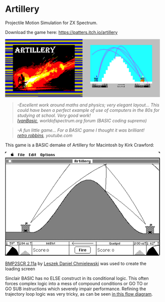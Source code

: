 # Artillery
Projectile Motion Simulation for ZX Spectrum.

Download the game here:
https://patters.itch.io/artillery

[![Artillery Screenshots](images/artillery.png "Artillery Screenshots")](https://patters.itch.io/artillery)

> _-Excellent work around maths and physics; very elegant layout...
This could have been a perfect example of use of computers in the 80s for studying at school.
Very good work!  
[IvanBasic](https://spectrumcomputing.co.uk/list?label_id=16585), worldofspectrum.org forum (BASIC coding supremo)_

> _-A fun little game... For a BASIC game I thought it was brilliant!  
[retro robbins](http://www.youtube.com/watch?v=JdqsA7yULRk&t=8m50s), youtube.com_

This game is a BASIC demake of Artillery for Macintosh by Kirk Crawford:

[![Macintosh Artillery](images/artillery_mac.png "Macintosh Artillery")](https://kirkanddonna.com/kirk/artillery)

[BMP2SCR 2.11a](https://worldofspectrum.net/utilities/) by [Leszek Daniel Chmielewski](http://members.inode.at/838331/) was used to create the loading screen

Sinclair BASIC has no ELSE construct in its conditional logic. This often forces complex logic into a mess of compound conditions or GO&nbsp;TO or GO&nbsp;SUB instructions which 
severely impair performance. Refining the trajectory loop logic was very tricky, as can be seen [in this flow diagram](trajectory_loop.md).
